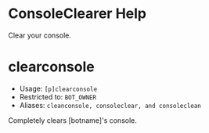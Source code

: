 # ConsoleClearer Help

Clear your console.

# clearconsole
 - Usage: `[p]clearconsole `
 - Restricted to: `BOT_OWNER`
 - Aliases: `cleanconsole, consoleclear, and consoleclean`

Completely clears [botname]'s console.

